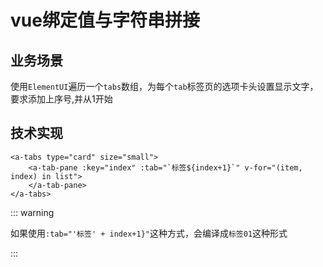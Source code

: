 
# vue绑定值与字符串拼接

## 业务场景

使用`ElementUI`遍历一个`tabs`数组，为每个`tab`标签页的选项卡头设置显示文字，要求添加上序号,并从1开始

## 技术实现

```vue
<a-tabs type="card" size="small">
    <a-tab-pane :key="index" :tab="`标签${index+1}`" v-for="(item, index) in list">
    </a-tab-pane>
</a-tabs>
```

::: warning

如果使用`:tab="'标签' + index+1}"`这种方式，会编译成`标签01`这种形式

:::
